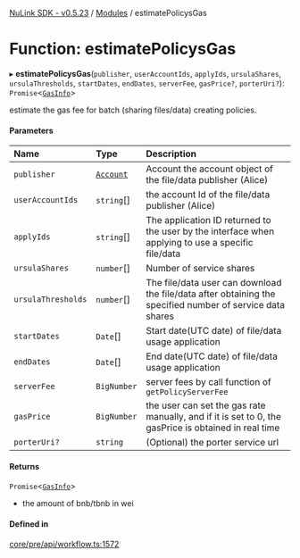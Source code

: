 [NuLink SDK - v0.5.23](../README.md) / [Modules](../modules.md) / estimatePolicysGas

# Function: estimatePolicysGas

▸ **estimatePolicysGas**(`publisher`, `userAccountIds`, `applyIds`, `ursulaShares`, `ursulaThresholds`, `startDates`, `endDates`, `serverFee`, `gasPrice?`, `porterUri?`): `Promise`<[`GasInfo`](../types/GasInfo.md)\>

estimate the gas fee for batch (sharing files/data) creating policies.

#### Parameters

| Name | Type | Description |
| :------ | :------ | :------ |
| `publisher` | [`Account`](../classes/Account.md) | Account the account object of the file/data publisher (Alice) |
| `userAccountIds` | `string`[] | the account Id of the file/data publisher (Alice) |
| `applyIds` | `string`[] | The application ID returned to the user by the interface when applying to use a specific file/data |
| `ursulaShares` | `number`[] | Number of service shares |
| `ursulaThresholds` | `number`[] | The file/data user can download the file/data after obtaining the specified number of service data shares |
| `startDates` | `Date`[] | Start date(UTC date) of file/data usage application |
| `endDates` | `Date`[] | End date(UTC date) of file/data usage application |
| `serverFee` | `BigNumber` | server fees by call function of `getPolicyServerFee` |
| `gasPrice` | `BigNumber` | the user can set the gas rate manually, and if it is set to 0, the gasPrice is obtained in real time |
| `porterUri?` | `string` | (Optional) the porter service url |

#### Returns

`Promise`<[`GasInfo`](../types/GasInfo.md)\>

- the amount of bnb/tbnb in wei

#### Defined in

[core/pre/api/workflow.ts:1572](https://github.com/NuLink-network/nulink-sdk/blob/1365126/src/core/pre/api/workflow.ts#L1572)
